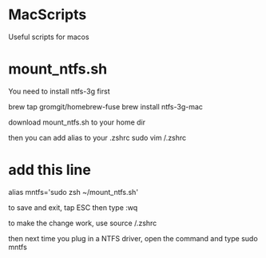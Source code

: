 # MacScripts
Useful scripts for macos


# mount_ntfs.sh
You need to install ntfs-3g first

brew tap gromgit/homebrew-fuse
brew install ntfs-3g-mac

download mount_ntfs.sh to your home dir

then you can add alias to your .zshrc
sudo vim /.zshrc
# add this line
alias mntfs='sudo zsh ~/mount_ntfs.sh'

to save and exit, tap ESC then type :wq

to make the change work, use 
source /.zshrc

then next time you plug in a NTFS driver, open the command and type sudo mntfs
